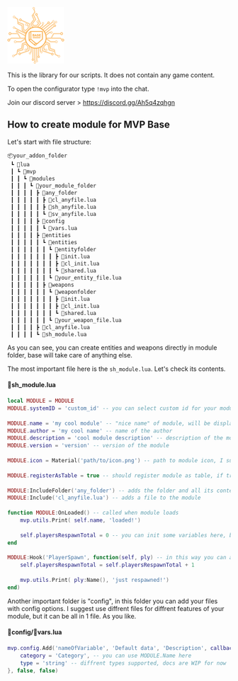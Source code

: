 ![](https://github.com/MULTIVERSE-Project/lib/blob/main/materials/mvp/m_icons/base.png)

This is the library for our scripts. It does not contain any game content.

To open the configurator type `!mvp` into the chat.

Join our discord server > https://discord.gg/Ah5q4zqhgn

## How to create module for MVP Base

Let's start with file structure:
```
📦your_addon_folder
 ┗ 📂lua
 ┃ ┗ 📂mvp
 ┃ ┃ ┗ 📂modules
 ┃ ┃ ┃ ┗ 📂your_module_folder
 ┃ ┃ ┃ ┃ ┣ 📂any_folder
 ┃ ┃ ┃ ┃ ┃ ┣ 📜cl_anyfile.lua
 ┃ ┃ ┃ ┃ ┃ ┣ 📜sh_anyfile.lua
 ┃ ┃ ┃ ┃ ┃ ┗ 📜sv_anyfile.lua
 ┃ ┃ ┃ ┃ ┣ 📂config
 ┃ ┃ ┃ ┃ ┃ ┗ 📜vars.lua
 ┃ ┃ ┃ ┃ ┣ 📂entities
 ┃ ┃ ┃ ┃ ┃ ┗ 📂entities
 ┃ ┃ ┃ ┃ ┃ ┃ ┗ 📂entityfolder
 ┃ ┃ ┃ ┃ ┃ ┃ ┃ ┣ 📜init.lua
 ┃ ┃ ┃ ┃ ┃ ┃ ┃ ┣ 📜cl_init.lua
 ┃ ┃ ┃ ┃ ┃ ┃ ┃ ┗ 📜shared.lua
 ┃ ┃ ┃ ┃ ┃ ┃ ┗ 📜your_entity_file.lua
 ┃ ┃ ┃ ┃ ┃ ┣ 📂weapons
 ┃ ┃ ┃ ┃ ┃ ┃ ┗ 📂weaponfolder
 ┃ ┃ ┃ ┃ ┃ ┃ ┃ ┣ 📜init.lua
 ┃ ┃ ┃ ┃ ┃ ┃ ┃ ┣ 📜cl_init.lua
 ┃ ┃ ┃ ┃ ┃ ┃ ┃ ┗ 📜shared.lua
 ┃ ┃ ┃ ┃ ┃ ┃ ┗ 📜your_weapon_file.lua
 ┃ ┃ ┃ ┃ ┣ 📜cl_anyfile.lua
 ┃ ┃ ┃ ┃ ┗ 📜sh_module.lua
```

As you can see, you can create entities and weapons directly in module folder, base will take care of anything else.

The most important file here is the `sh_module.lua`. Let's check its contents.

#### 📜sh_module.lua
```lua
local MODULE = MODULE
MODULE.systemID = 'custom_id' -- you can select custom id for your module, default id = name of folder that contains this file

MODULE.name = 'my cool module' -- "nice name" of module, will be displayed in modules tab
MODULE.author = 'my cool name' -- name of the author
MODULE.description = 'cool module description' -- description of the module
MODULE.version = 'version' -- version of the module

MODULE.icon = Material('path/to/icon.png') -- path to module icon, I suggest use 128x128 sizes

MODULE.registerAsTable = true -- should register module as table, if true you can access module at any time with `mvp.module_id`

MODULE:IncludeFolder('any_folder') -- adds the folder and all its contents to the module
MODULE:Include('cl_anyfile.lua') -- adds a file to the module

function MODULE:OnLoaded() -- called when module loads
    mvp.utils.Print( self.name, 'loaded!')

    self.playersRespawnTotal = 0 -- you can init some variables here, but remember, this file is shared
end

MODULE:Hook('PlayerSpawn', function(self, ply) -- in this way you can add hooks for modules, self refers to a module
    self.playersRespawnTotal = self.playersRespawnTotal + 1

    mvp.utils.Print( ply:Name(), 'just respawned!')
end)
```

Another important folder is "config", in this folder you can add your files with config options. I suggest use diffrent files for diffrent features of your module, but it can be all in 1 file. As you like. 
#### 📂config/📜vars.lua
```lua
mvp.config.Add('nameOfVariable', 'Default data', 'Description', callbackFunction, {
    category = 'Category', -- you can use MODULE.Name here
    type = 'string' -- diffrent types supported, docs are WIP for now
}, false, false)
```